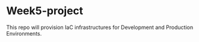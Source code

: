 # Week5-project
This repo will provision IaC infrastructures for Development and Production Environments.
